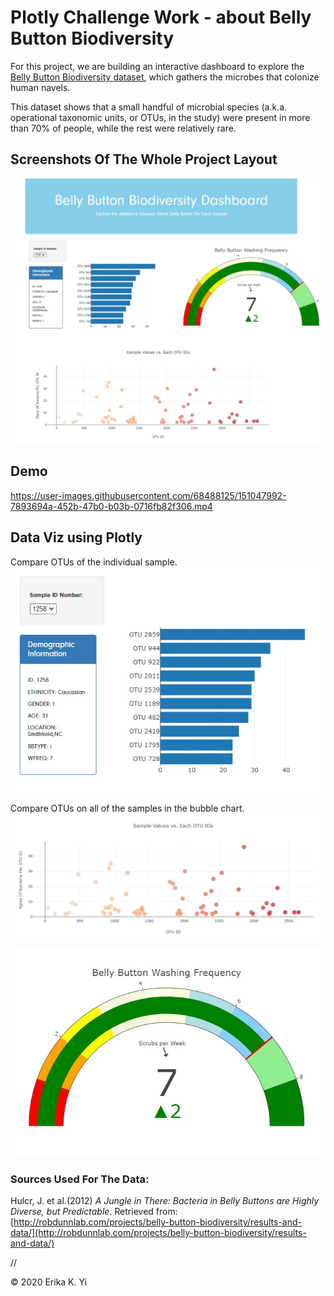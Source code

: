 # Plotly Challenge Work - about Belly Button Biodiversity

<!-- ![Bacteria by https://www.nationalgeographic.org/encyclopedia/bacteria/](Images/bacteria.jpg) -->

For this project, we are building an interactive dashboard to explore the [Belly Button Biodiversity dataset](http://robdunnlab.com/projects/belly-button-biodiversity/), which gathers the microbes that colonize human navels.

This dataset shows that a small handful of microbial species (a.k.a. operational taxonomic units, or OTUs, in the study) were present in more than 70% of people, while the rest were relatively rare.

## Screenshots Of The Whole Project Layout
![Updated Homepage](Images/updated_whole.jpg)
<!-- ![Whole Page](Images/main.png) -->
<!-- ![Whole Page](Images/second.png) -->

## Demo
https://user-images.githubusercontent.com/68488125/151047992-7893694a-452b-47b0-b03b-0716fb82f306.mp4

## Data Viz using Plotly

Compare OTUs of the individual sample.
![Updated OTUs](Images/updated_demo_info_id.jpg)
<!-- ![bar Chart](Images/h-bar-chart.png) -->

Compare OTUs on all of the samples in the bubble chart.
![Updated OTUs & bacteria](Images/updated_otuID_bacteria.jpg)
<!-- ![Bubble Chart](Images/bubble-chart.png) -->

<!-- Compare Washing Frequency (how many times an individual sample washed per week). Some of the samples have none or less than seven washes per week, which means that most people in this data don't wash their belly button frequently. Also, some of the samples have null values, which we could take an estimated guess that there could be some missing data.  -->

![Working Gauge Chart](Images/updated_washing_freq.jpg)
<!-- ![Gauge Chart](Images/gauge-chart.png) -->

### Sources Used For The Data:

Hulcr, J. et al.(2012) _A Jungle in There: Bacteria in Belly Buttons are Highly Diverse, but Predictable_. Retrieved from: [http://robdunnlab.com/projects/belly-button-biodiversity/results-and-data/](http://robdunnlab.com/projects/belly-button-biodiversity/results-and-data/)

//

© 2020 Erika K. Yi
